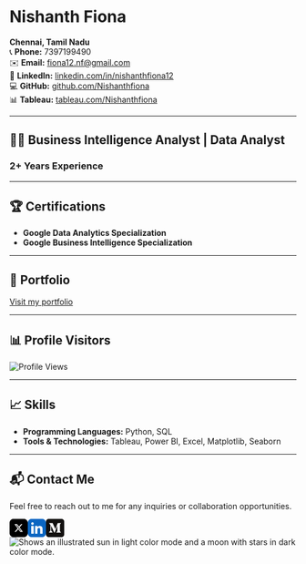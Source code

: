 # Nishanth Fiona

**Chennai, Tamil Nadu**  
📞 **Phone:** 7397199490  
✉️ **Email:** [fiona12.nf@gmail.com](mailto:fiona12.nf@gmail.com)  
🔗 **LinkedIn:** [linkedin.com/in/nishanthfiona12](https://linkedin.com/in/nishanthfiona12)  
💻 **GitHub:** [github.com/Nishanthfiona](https://www.github.com/Nishanthfiona)  
📊 **Tableau:** [tableau.com/Nishanthfiona](https://public.tableau.com/app/profile/nishanth.fiona/vizzes)

---

## 👨‍💼 Business Intelligence Analyst | Data Analyst 
### **2+ Years Experience**

---

## 🏆 Certifications

- **Google Data Analytics Specialization**
- **Google Business Intelligence Specialization**

---

## 🌟 Portfolio

[Visit my portfolio](https://nishanthfiona.vercel.app)

---

## 📊 Profile Visitors

![Profile Views](https://komarev.com/ghpvc/?username=Nishanthfiona&color=red&label=Profile+Views&abbreviated=true)

---

## 📈 Skills

- **Programming Languages:** Python, SQL
- **Tools & Technologies:** Tableau, Power BI, Excel, Matplotlib, Seaborn

---

## 📬 Contact Me

Feel free to reach out to me for any inquiries or collaboration opportunities.

<a href="https://twitter.com/NishanthFi3581"><img align="left" src="x-social-media-logo-icon.png" width="32px"></a>
<a href="https://linkedin.com/in/nishanthfiona12"><img align="left" src="linkedin-app-icon.png" width="32px"></a>
<a href="https://medium.com/@nishanthfiona"><img align="left" src="medium_icon_130878.png" width="32px"></a>
<br>

<picture>
  <source media="(prefers-color-scheme: dark)" srcset="https://user-images.githubusercontent.com/25423296/163456776-7f95b81a-f1ed-45f7-b7ab-8fa810d529fa.png">
  <img alt="Shows an illustrated sun in light color mode and a moon with stars in dark color mode." src="https://user-images.githubusercontent.com/25423296/163456779-a8556205-d0a5-45e2-ac17-42d089e3c3f8.png">
</picture>

